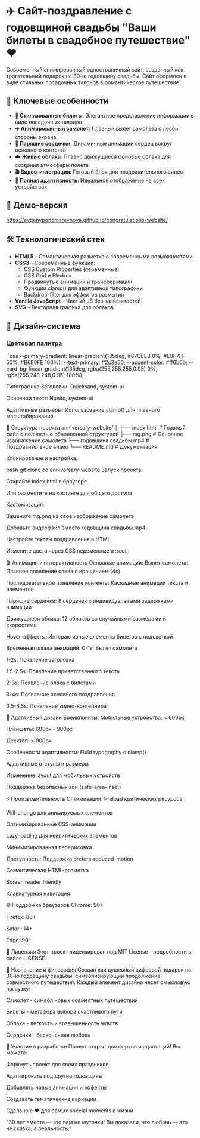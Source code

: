 # ✈️ Сайт-поздравление с годовщиной свадьбы "Ваши билеты в свадебное путешествие" ❤️

Современный анимированный одностраничный сайт, созданный как трогательный подарок на 30-ю годовщину свадьбы. Сайт оформлен в виде стильных посадочных талонов в романтическое путешествие.

## 🎯 Ключевые особенности

- **🎫 Стилизованные билеты**: Элегантное представление информации в виде посадочных талонов
- **✈️ Анимированный самолет**: Плавный вылет самолета с левой стороны экрана
- **💝 Парящие сердечки**: Динамичные анимации сердец вокруг основного контента
- **☁️ Живые облака**: Плавно движущиеся фоновые облака для создания атмосферы полета
- **🎬 Видео-интеграция**: Готовый блок для поздравительного видео
- **📱 Полная адаптивность**: Идеальное отображение на всех устройствах

## 🚀 Демо-версия

https://evgenyponomarevnova.github.io/congratulations-website/

## 🛠️ Технологический стек

- **HTML5** - Семантическая разметка с современными возможностями
- **CSS3** - Современные функции:
  - CSS Custom Properties (переменные)
  - CSS Grid и Flexbox
  - Продвинутые анимации и трансформации
  - Функции clamp() для адаптивной типографики
  - Backdrop-filter для эффектов размытия
- **Vanilla JavaScript** - Чистый JS без зависимостей
- **SVG** - Векторная графика для облаков

## 🎨 Дизайн-система

### Цветовая палитра
``css
--primary-gradient: linear-gradient(135deg, #87CEEB 0%, #E0F7FF 50%, #B6E0FE 100%);
--text-primary: #2c3e50;
--accent-color: #ff6b6b;
--card-bg: linear-gradient(135deg, rgba(255,255,255,0.95) 0%, rgba(255,248,248,0.95) 100%);

Типографика
Заголовки: Quicksand, system-ui

Основной текст: Nunito, system-ui

Адаптивные размеры: Использование clamp() для плавного масштабирования

📁 Структура проекта
anniversary-website/
│
├── index.html          # Главный файл с полностью обновленной структурой
├── mg.png              # Основное изображение самолета
├── годовщина свадьбы.mp4 # Поздравительное видео
└── README.md           # Документация

Клонирование и настройка:

bash
git clone <repository-url>
cd anniversary-website
Запуск проекта:

Откройте index.html в браузере

Или разместите на хостинге для общего доступа

Кастомизация:

Замените mg.png на свое изображение самолета

Добавьте видеофайл вместо годовщина свадьбы.mp4

Настройте тексты поздравления в HTML

Измените цвета через CSS переменные в :root

🎬 Анимации и интерактивность
Основные анимации:
Вылет самолета: Плавное появление слева с вращением (4s)

Последовательное появление контента: Каскадные анимации текста и элементов

Парящие сердечки: 8 сердечек с индивидуальными задержками анимации

Движущиеся облака: 12 облаков со случайными размерами и скоростями

Hover-эффекты: Интерактивные элементы билетов с подсветкой

Временная шкала анимаций:
0-1s: Вылет самолета

1-2s: Появление заголовка

1.5-2.5s: Появление приветственного текста

2-3s: Появление блока с билетами

3-4s: Появление основного поздравления

3.5-4.5s: Появление видео-контейнера

📱 Адаптивный дизайн
Брейкпоинты:
Мобильные устройства: < 600px

Планшеты: 600px - 900px

Десктоп: > 900px

Особенности адаптивности:
Fluid typography с clamp()

Адаптивные отступы и размеры

Изменение layout для мобильных устройств

Поддержка безопасных зон (safe-area-inset)

⚡ Производительность
Оптимизации:
Preload критических ресурсов

Will-change для анимируемых элементов

Оптимизированные CSS-анимации

Lazy loading для некритических элементов

Минимизированная перерисовка

Доступность:
Поддержка prefers-reduced-motion

Семантическая HTML-разметка

Screen reader friendly

Клавиатурная навигация

🌐 Поддержка браузеров
Chrome: 90+

Firefox: 88+

Safari: 14+

Edge: 90+

📄 Лицензия
Этот проект лицензирован под MIT License - подробности в файле LICENSE.

💝 Назначение и философия
Создан как душевный цифровой подарок на 30-ю годовщину свадьбы, символизирующий продолжение совместного путешествия. Каждый элемент дизайна несет смысловую нагрузку:

Самолет - символ новых совместных путешествий

Билеты - метафора выбора счастливого пути

Облака - легкость и возвышенность чувств

Сердечки - бесконечная любовь

🤝 Участие в разработке
Проект открыт для форков и адаптаций! Вы можете:

Форкнуть проект для своих праздников

Адаптировать под другие годовщины

Добавлять новые анимации и эффекты

Создавать тематические вариации

Сделано с ❤️ для самых special moments в жизни

"30 лет вместе — это вам не шуточки! Вы доказали, что любовь — это не сказка, а реальность."
